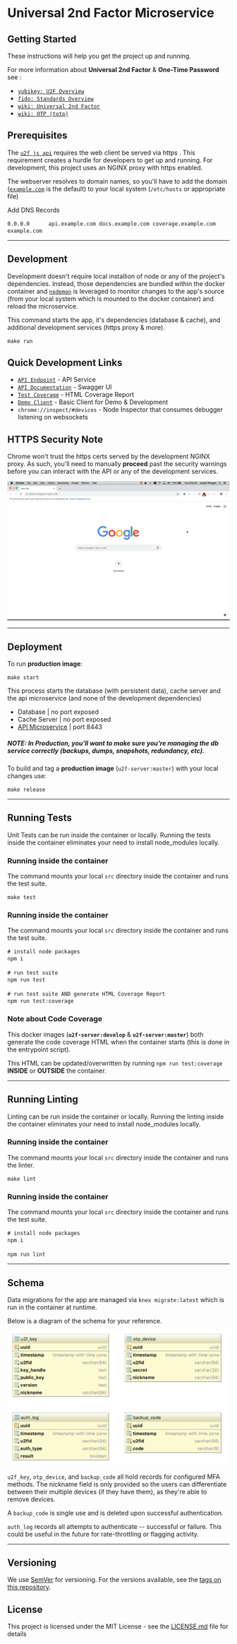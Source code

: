 
# Universal 2nd Factor Microservice

## Getting Started

These instructions will help you get the project up and running.

For more information about **Universal 2nd Factor** & **One-Time Password** see :
- [`yubikey: U2F Overview`](https://developers.yubico.com/U2F/)
- [`fido: Standards Overview`](https://fidoalliance.org/specifications/overview/)
- [`wiki: Universal 2nd Factor`](https://en.wikipedia.org/wiki/Universal_2nd_Factor)
- [`wiki: OTP (totp)`](https://en.wikipedia.org/wiki/Time-based_One-time_Password_algorithm)


## Prerequisites

The [`u2f js api`](https://developers.yubico.com/U2F/Libraries/Using_a_library.html) requires the web client be served via https . This requirement creates a hurdle for developers to get up and running. For development, this project uses an NGINX proxy with https enabled.

The webserver resolves to domain names, so you'll have to add the domain ([`example.com`](https://example.com) is the default) to your local system (`/etc/hosts` or appropriate file)

Add DNS Records

```
0.0.0.0      api.example.com docs.example.com coverage.example.com example.com
```

---

## Development

Development doesn't require local installion of node or any of the project's dependencies. Instead, those dependencies are bundled within the docker container and [`nodemon`](https://nodemon.io/) is leveraged to monitor changes to the app's source (from your local system which is mounted to the docker container) and reload the microservice.

This command starts the app, it's dependencies (database & cache), and additional development services (https proxy & more).
```
make run
```


## Quick Development Links

* [`API Endpoint`](https://api.example.com/) - API Service
* [`API Documentation`](https://docs.example.com/) - Swagger UI
* [`Test Coverage`](https://coverage.example.com/) - HTML Coverage Report
* [`Demo Client`](https://example.com/) - Basic Client for Demo & Development
* `chrome://inspect/#devices` - Node Inspector that consumes debugger listening on websockets
## HTTPS Security Note

Chrome won't trust the https certs served by the development NGINX proxy. As such, you'll need to manually **proceed** past the security warnings before you can interact with the API or any of the development services.

![https warning](assets/img/readme/https.gif "HTTPS Warning | Manually Proceed")

---

## Deployment

To run **production image**:

```
make start
```

This process starts the database (with persistent data), cache server and the api microservice (and none of the development dependencies)

* Database | no port exposed
* Cache Server | no port exposed
* [API Microservice](http://0.0.0.0:8443) | port 8443

##### NOTE: In **Production**, you'll want to make sure you're managing the db service correctly (backups, dumps, snapshots, redundancy, etc). 

To build and tag a **production image** (`u2f-server:master`) with your local changes use:

```
make release
```

---

## Running Tests

Unit Tests can be run inside the container or locally. Running the tests inside the container eliminates your need to install node_modules locally.


### Running inside the container

The command mounts your local `src` directory inside the container and runs the test suite.
```
make test
```

### Running inside the container

The command mounts your local `src` directory inside the container and runs the test suite.
```
# install node packages
npm i

# run test suite
npm run test

# run test suite AND generate HTML Coverage Report
npm run test:coverage
```

### Note about Code Coverage

This docker images (**`u2f-server:develop`** & **`u2f-server:master`**) both generate the code coverage HTML when the container starts (this is done in the entrypoint script).

This HTML can be updated/overwritten by running `npm run test:coverage` **INSIDE** or **OUTSIDE** the container.




---

## Running Linting

Linting can be run inside the container or locally. Running the linting inside the container eliminates your need to install node_modules locally.


### Running inside the container

The command mounts your local `src` directory inside the container and runs the linter.
```
make lint
```

### Running inside the container

The command mounts your local `src` directory inside the container and runs the test suite.
```
# install node packages
npm i

npm run lint
```

---



## Schema

Data migrations for the app are managed via `knex migrate:latest` which is run in the container at runtime.

Below is a diagram of the schema for your reference.

![u2f-server schema](assets/img/readme/schema.png "U2F Schema")

`u2f_key`, `otp_device`, and `backup_code` all hold records for configured MFA methods. The nickname field is only provided so the users can differentiate between their multiple devices (if they have them), as they're able to remove devices.

A `backup_code` is single use and is deleted upon successful authentication.

`auth_log` records all attempts to authenticate -- successful or failure. This could be useful in the future for rate-throttling or flagging activity.

---

## Versioning

We use [SemVer](http://semver.org/) for versioning. For the versions available, see the [tags on this repository](https://github.com/sudowing/u2f-server/tags). 

## License

This project is licensed under the MIT License - see the [LICENSE.md](LICENSE.md) file for details
